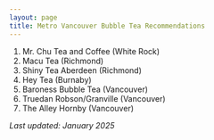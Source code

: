 ```yaml
---
layout: page
title: Metro Vancouver Bubble Tea Recommendations
---
```


1. Mr. Chu Tea and Coffee (White Rock)
2. Macu Tea (Richmond)
3. Shiny Tea Aberdeen (Richmond)
4. Hey Tea (Burnaby)
5. Baroness Bubble Tea (Vancouver)
6. Truedan Robson/Granville (Vancouver)
7. The Alley Hornby (Vancouver)

*Last updated: January 2025*
